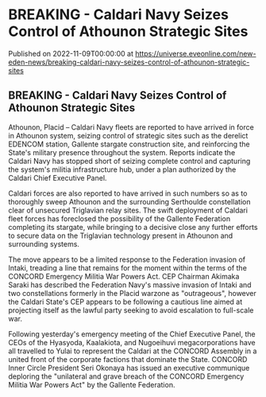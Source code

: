 # BREAKING - Caldari Navy Seizes Control of Athounon Strategic Sites
Published on 2022-11-09T00:00:00 at https://universe.eveonline.com/new-eden-news/breaking-caldari-navy-seizes-control-of-athounon-strategic-sites

## BREAKING - Caldari Navy Seizes Control of Athounon Strategic Sites

Athounon, Placid – Caldari Navy fleets are reported to have arrived in force in Athounon system, seizing control of strategic sites such as the derelict EDENCOM station, Gallente stargate construction site, and reinforcing the State's military presence throughout the system. Reports indicate the Caldari Navy has stopped short of seizing complete control and capturing the system's militia infrastructure hub, under a plan authorized by the Caldari Chief Executive Panel.

Caldari forces are also reported to have arrived in such numbers so as to thoroughly sweep Athounon and the surrounding Serthoulde constellation clear of unsecured Triglavian relay sites. The swift deployment of Caldari fleet forces has foreclosed the possibility of the Gallente Federation completing its stargate, while bringing to a decisive close any further efforts to secure data on the Triglavian technology present in Athounon and surrounding systems.

The move appears to be a limited response to the Federation invasion of Intaki, treading a line that remains for the moment within the terms of the CONCORD Emergency Militia War Powers Act. CEP Chairman Akimaka Saraki has described the Federation Navy's massive invasion of Intaki and two constellations formerly in the Placid warzone as "outrageous", however the Caldari State's CEP appears to be following a cautious line aimed at projecting itself as the lawful party seeking to avoid escalation to full-scale war.

Following yesterday's emergency meeting of the Chief Executive Panel, the CEOs of the Hyasyoda, Kaalakiota, and Nugoeihuvi megacorporations have all travelled to Yulai to represent the Caldari at the CONCORD Assembly in a united front of the corporate factions that dominate the State. CONCORD Inner Circle President Seri Okonaya has issued an executive communique deploring the "unilateral and grave breach of the CONCORD Emergency Militia War Powers Act" by the Gallente Federation.
